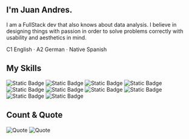 ## I'm Juan Andres.

I am a FullStack dev that also knows about data analysis. I believe in designing things with passion in order to solve problems correctly with usability and aesthetics in mind.

C1 English · A2 German · Native Spanish

## My Skills

![Static Badge](https://img.shields.io/badge/bash-4EAA25?style=for-the-badge&logo=gnu%20bash&logoColor=white)
![Static Badge](https://img.shields.io/badge/react-F72585?style=for-the-badge&logo=react&logoColor=white)
![Static Badge](https://img.shields.io/badge/node.js-B5179E?style=for-the-badge&logo=node.js&logoColor=white)
![Static Badge](https://img.shields.io/badge/python-7209B7?style=for-the-badge&logo=python&logoColor=white)
![Static Badge](https://img.shields.io/badge/sql-560BAD?style=for-the-badge&logo=postgresql&logoColor=white)
![Static Badge](https://img.shields.io/badge/TypeScript-480CA8?style=for-the-badge&logo=typescript&logoColor=white)
![Static Badge](https://img.shields.io/badge/javascript-3A0CA3?style=for-the-badge&logo=javascript&logoColor=white)
![Static Badge](https://img.shields.io/badge/css-3F37C9?style=for-the-badge&logo=css3&logoColor=white)
![Static Badge](https://img.shields.io/badge/html-4361EE?style=for-the-badge&logo=html5&logoColor=white)
![Static Badge](https://img.shields.io/badge/jupyter-4895EF?style=for-the-badge&logo=jupyter&logoColor=white)

## Count & Quote

<img align="center" alt="Quote" src="https://profile-counter.glitch.me/JuanBaut/count.svg" />
<img align="center" alt="Quote" src="https://quotes-github-readme.vercel.app/api?type=horizontal&theme=merko" />
